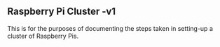 ## Raspberry Pi Cluster -v1

This is for the purposes of documenting the steps taken in setting-up a cluster of Raspberry Pis.  

